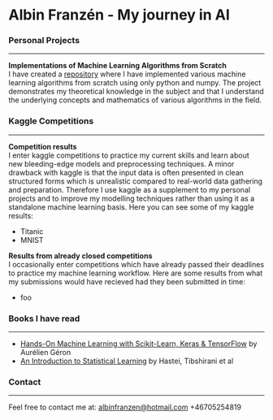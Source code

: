 # Albin Franzén - My journey in AI

### Personal Projects
------------------------------------------------------------------------------------------------------------------------------
**Implementations of Machine Learning Algorithms from Scratch**<br />
I have created a [repository](https://github.com/AlbinFranzen/ML-Algorithms-From-Scratch) where I have implemented various machine learning algorithms from scratch using only python and numpy. The project demonstrates my theoretical knowledge in the subject and that I understand the underlying concepts and mathematics of various algorithms in the field.



### Kaggle Competitions
------------------------------------------------------------------------------------------------------------------------------
**Competition results**<br />
I enter kaggle competitions to practice my current skills and learn about new bleeding-edge models and preprocessing techniques. A minor drawback with kaggle is that the input data is often presented in clean structured forms which is unrealistic compared to real-world data gathering and preparation. Therefore I use kaggle as a supplement to my personal projects and to improve my modelling techniques rather than using it as a standalone machine learning basis. Here you can see some of my kaggle results:

- Titanic
- MNIST

**Results from already closed competitions**<br />
I occasionally enter competitions which have already passed their deadlines to practice my machine learning workflow. Here are some results from what my submissions would have recieved had they been submitted in time:

- foo

### Books I have read
------------------------------------------------------------------------------------------------------------------------------

- [Hands-On Machine Learning with Scikit-Learn, Keras & TensorFlow](https://www.oreilly.com/library/view/hands-on-machine-learning/9781492032632/) by Aurélien Géron
- [An Introduction to Statistical Learning](https://www.springer.com/gp/book/9781461471370) by Hastei, Tibshirani et al

### Contact
------------------------------------------------------------------------------------------------------------------------------

Feel free to contact me at: 
albinfranzen@hotmail.com 
+46705254819


